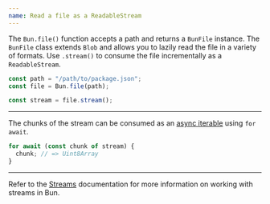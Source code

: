 ```yaml
---
name: Read a file as a ReadableStream
---
```


The `Bun.file()` function accepts a path and returns a `BunFile` instance. The `BunFile` class extends `Blob` and allows you to lazily read the file in a variety of formats. Use `.stream()` to consume the file incrementally as a `ReadableStream`.

```ts
const path = "/path/to/package.json";
const file = Bun.file(path);

const stream = file.stream();
```

---

The chunks of the stream can be consumed as an [async iterable](https://developer.mozilla.org/en-US/docs/Web/JavaScript/Reference/Iteration_protocols#the_async_iterator_and_async_iterable_protocols) using `for await`.

```ts
for await (const chunk of stream) {
  chunk; // => Uint8Array
}
```

---

Refer to the [Streams](https://bun.sh/docs/api/streams) documentation for more information on working with streams in Bun.
